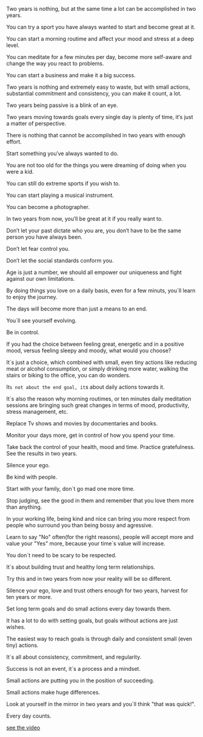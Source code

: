 Two years is nothing, but at the same time a lot can be accomplished in two years.

You can try a sport you have always wanted to start and become great at it.

You can start a morning routime and affect your mood and stress at a deep level.

You can meditate for a few minutes per day, become more self-aware and change the way you react to problems.

You can start a business and make it a big success.

Two years is nothing and extremely easy to waste, but with small actions, substantial commitment and consistency, you can make it count, a lot.

Two years being passive is a blink of an eye.

Two years moving towards goals every single day is plenty of time, it′s just a matter of perspective.

There is nothing that cannot be accomplished in two years with enough effort.

Start something you′ve always wanted to do.

You are not too old for the things you were dreaming of doing when you were a kid.

You can still do extreme sports if you wish to.

You can start playing a musical instrument.

You can become a photographer.

In two years from now, you′ll be great at it if you really want to.

Don′t let your past dictate who you are, you don′t have to be the same person you have always been.

Don′t let fear control you.

Don′t let the social standards conform you.

Age is just a number, we should all empower our uniqueness and fight against our own limitations.

By doing things you love on a daily basis, even for a few minuts, you`ll learn to enjoy the journey.

The days will become more than just a means to an end.

You`ll see yourself evolving.

Be in control.

If you had the choice between feeling great, energetic and in a positive mood, versus feeling sleepy and moody, what would you choose?

It`s just a choice, which combined with small, even tiny actions like reducing meat or alcohol consumption, or simply drinking more water, walking the stairs or biking to the office, you can do wonders.

It`s not about the end goal, it`s about daily actions towards it.

It`s also the reason why morning routimes, or ten minutes daily meditation sessions are bringing such great changes in terms of mood, productivity, stress management, etc.

Replace Tv shows and movies by documentaries and books.

Monitor your days more, get in control of how you spend your time.

Take back the control of your health, mood and time. Practice gratefulness. See the results in two years.

Silence your ego.

Be kind with people.

Start with your family, don`t go mad one more time.

Stop judging, see the good in them and remember that you love them more than anything.

In your working life, being kind and nice can bring you more respect from people who surround you than being bossy and agressive.

Learn to say "No" often(for the right reasons), people will accept more and value your "Yes" more, because your time`s value will increase.

You don`t need to be scary to be respected.

It`s about building trust and healthy long term relationships.

Try this and in two years from now your reality will be so different.

Silence your ego, love and trust others enough for two years, harvest for ten years or more.

Set long term goals and do small actions every day towards them.

It has a lot to do with setting goals, but goals without actions are just wishes.

The easiest way to reach goals is through daily and consistent small (even tiny) actions.

It`s all about consistency, commitment, and regularity.

Success is not an event, it`s a process and a mindset.

Small actions are putting you in the position of succeeding.

Small actions make huge differences.

Look at yourself in the mirror in two years and you`ll think "that was quick!".

Every day counts.

[see the video](https://www.bilibili.com/video/BV1NE41197sr?spm_id_from=333.884.b_62696c692d6865616465722d6d.19)
